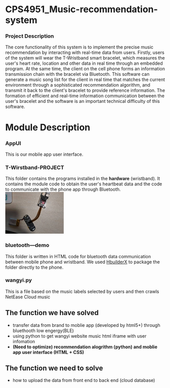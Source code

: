 # CPS4951_Music-recommendation-system
### Project Description
The core functionality of this system is to implement the precise music
recommendation by interacting with real-time data from users. Firstly, users of
the system will wear the T-Wristband smart bracelet, which measures the user's
heart rate, location and other data in real time through an embedded program. At
the same time, the client on the cell phone forms an information transmission
chain with the bracelet via Bluetooth. This software can generate a music song
list for the client in real time that matches the current environment through a
sophisticated recommendation algorithm, and transmit it back to the client's
bracelet to provide reference information. The formation of efficient and real-time
information communication between the user's bracelet and the software is an
important technical difficulty of this software.

# Module Description

### AppUI
This is our mobile app user interface.

### T-Wirstband-PROJECT
This folder contains the programs installed in the **hardware** (wristband). It contains the module code to obtain the user's heartbeat data and the code to communicate with the phone app through Bluetooth.![](images/1.png)

### bluetooth—demo
This folder is written in HTML code for bluetooth data communication between mobile phone and wristband. We used [HbuilderX](https://www.dcloud.io/hbuilderx.html) to package the folder directly to the phone.

### wangyi.py
This is a file based on the music labels selected by users and then crawls NetEase Cloud music

## The function we have solved
* transfer data from brand to moblie app (developed by html5+) through bluethooth low engergy(BLE)
* using python to get wangyi website music html iframe with user infomation
* **(Need to optimize) recommendation alogrithm (python) and moblie app user interface (HTML + CSS)**

## The function we need to solve
* how to upload the data from front end to back end (cloud database)

